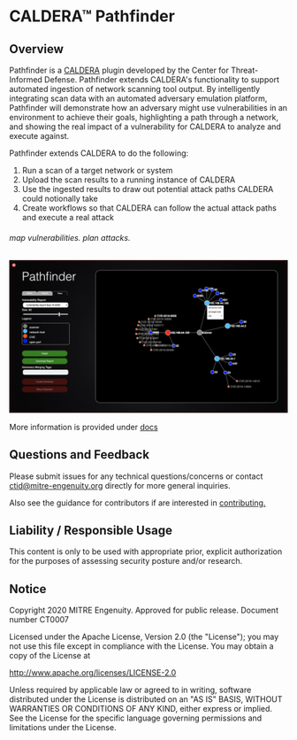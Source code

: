 # CALDERA&trade; Pathfinder

## Overview
Pathfinder is a [CALDERA](https://github.com/mitre/caldera) plugin developed by the Center for Threat-Informed Defense. Pathfinder extends CALDERA's functionality to support automated ingestion of network scanning tool output. By intelligently integrating scan data with an automated adversary emulation platform, Pathfinder will demonstrate how an adversary might use vulnerabilities in an environment to achieve their goals, highlighting a path through a network, and showing the real impact of a vulnerability for CALDERA to analyze and execute against. 

Pathfinder extends CALDERA to do the following:
1. Run a scan of a target network or system
2. Upload the scan results to a running instance of CALDERA
3. Use the ingested results to draw out potential attack paths CALDERA could notionally take
4. Create workflows so that CALDERA can follow the actual attack paths and execute a real attack

###### map vulnerabilities. plan attacks.

![plugin home](docs/pathfinder.jpg)

More information is provided under [docs](https://github.com/center-for-threat-informed-defense/caldera_pathfinder/tree/master/docs)

## Questions and Feedback

Please submit issues for any technical questions/concerns or contact ctid@mitre-engenuity.org directly for more general inquiries.

Also see the guidance for contributors if are interested in [contributing.](https://github.com/center-for-threat-informed-defense/caldera_pathfinder/blob/master/CONTRIBUTING.md)


## Liability / Responsible Usage

This content is only to be used with appropriate prior, explicit authorization for the purposes of assessing security posture and/or research.

## Notice

Copyright 2020 MITRE Engenuity. Approved for public release. Document number CT0007

Licensed under the Apache License, Version 2.0 (the "License"); you may not use this file except in compliance with the License. You may obtain a copy of the License at

http://www.apache.org/licenses/LICENSE-2.0

Unless required by applicable law or agreed to in writing, software distributed under the License is distributed on an "AS IS" BASIS, WITHOUT WARRANTIES OR CONDITIONS OF ANY KIND, either express or implied. See the License for the specific language governing permissions and limitations under the License.
